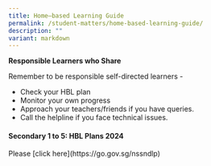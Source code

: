 ```yaml
---
title: Home–based Learning Guide
permalink: /student-matters/home-based-learning-guide/
description: ""
variant: markdown
---
```

<p><strong>Responsible Learners who Share</strong></p>
<p>Remember to be responsible self-directed learners -</p>
<ul>
<li>Check your HBL plan</li>
<li>Monitor your own progress</li>
<li>Approach your teachers/friends if you have queries.</li>
<li>Call the helpline if you face technical issues.</li>
</ul>

<h4><strong>Secondary 1 to 5: HBL Plans 2024</strong></h4>
Please [click here](https://go.gov.sg/nssndlp)
